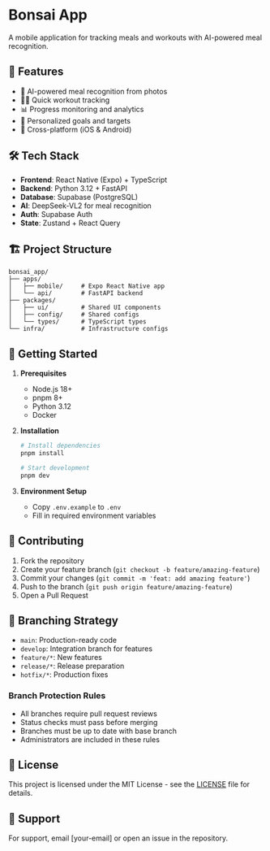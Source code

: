 # Bonsai App

A mobile application for tracking meals and workouts with AI-powered meal recognition.

## 🚀 Features

- 📸 AI-powered meal recognition from photos
- 🏋️‍♂️ Quick workout tracking
- 📊 Progress monitoring and analytics
- 🎯 Personalized goals and targets
- 📱 Cross-platform (iOS & Android)

## 🛠 Tech Stack

- **Frontend**: React Native (Expo) + TypeScript
- **Backend**: Python 3.12 + FastAPI
- **Database**: Supabase (PostgreSQL)
- **AI**: DeepSeek-VL2 for meal recognition
- **Auth**: Supabase Auth
- **State**: Zustand + React Query

## 🏗 Project Structure

```
bonsai_app/
├── apps/
│   ├── mobile/     # Expo React Native app
│   └── api/        # FastAPI backend
├── packages/
│   ├── ui/         # Shared UI components
│   ├── config/     # Shared configs
│   └── types/      # TypeScript types
└── infra/          # Infrastructure configs
```

## 🚦 Getting Started

1. **Prerequisites**
   - Node.js 18+
   - pnpm 8+
   - Python 3.12
   - Docker

2. **Installation**
   ```bash
   # Install dependencies
   pnpm install

   # Start development
   pnpm dev
   ```

3. **Environment Setup**
   - Copy `.env.example` to `.env`
   - Fill in required environment variables

## 📝 Contributing

1. Fork the repository
2. Create your feature branch (`git checkout -b feature/amazing-feature`)
3. Commit your changes (`git commit -m 'feat: add amazing feature'`)
4. Push to the branch (`git push origin feature/amazing-feature`)
5. Open a Pull Request

## 🌳 Branching Strategy

- `main`: Production-ready code
- `develop`: Integration branch for features
- `feature/*`: New features
- `release/*`: Release preparation
- `hotfix/*`: Production fixes

### Branch Protection Rules

- All branches require pull request reviews
- Status checks must pass before merging
- Branches must be up to date with base branch
- Administrators are included in these rules

## 📄 License

This project is licensed under the MIT License - see the [LICENSE](LICENSE) file for details.

## 🤝 Support

For support, email [your-email] or open an issue in the repository.